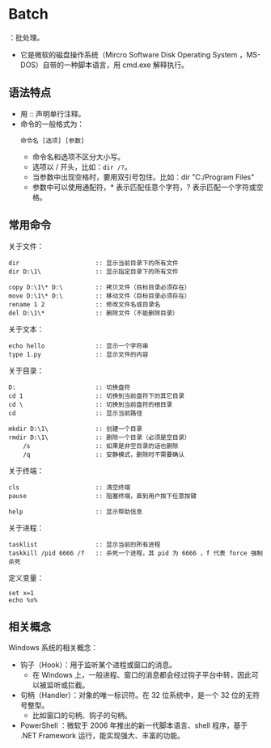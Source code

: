 # Batch

：批处理。
- 它是微软的磁盘操作系统（Mircro Software Disk Operating System ，MS-DOS）自带的一种脚本语言，用 cmd.exe 解释执行。

## 语法特点

- 用 :: 声明单行注释。
- 命令的一般格式为：
    ```batch
    命令名 [选项] [参数]
    ```
  - 命令名和选项不区分大小写。
  - 选项以 / 开头，比如：`dir /?`。
  - 当参数中出现空格时，要用双引号包住。比如：dir "C:/Program Files"
  - 参数中可以使用通配符，* 表示匹配任意个字符，? 表示匹配一个字符或空格。

## 常用命令

关于文件：
```batch
dir                     :: 显示当前目录下的所有文件
dir D:\1\               :: 显示指定目录下的所有文件

copy D:\1\* D:\         :: 拷贝文件（目标目录必须存在）
move D:\1\* D:\         :: 移动文件（目标目录必须存在）
rename 1 2              :: 修改文件名或目录名
del D:\1\*              :: 删除文件（不能删除目录）
```

关于文本：
```batch
echo hello              :: 显示一个字符串
type 1.py               :: 显示文件的内容
```

关于目录：
```batch
D:                      :: 切换盘符
cd 1                    :: 切换到当前盘符下的其它目录
cd \                    :: 切换到当前盘符的根目录
cd                      :: 显示当前路径

mkdir D:\1\             :: 创建一个目录
rmdir D:\1\             :: 删除一个目录（必须是空目录）
    /s                  :: 如果是非空目录的话也删除
    /q                  :: 安静模式，删除时不需要确认
```

关于终端：
```batch
cls                     :: 清空终端
pause                   :: 阻塞终端，直到用户按下任意按键

help                    :: 显示帮助信息
```

关于进程：
```batch
tasklist                :: 显示当前的所有进程
taskkill /pid 6666 /f   :: 杀死一个进程，其 pid 为 6666 ，f 代表 force 强制杀死
```

定义变量：
```batch
set x=1
echo %x%
```

## 相关概念

Windows 系统的相关概念：
- 钩子（Hook）：用于监听某个进程或窗口的消息。
  - 在 Windows 上，一般进程、窗口的消息都会经过钩子平台中转，因此可以被监听或拦截。
- 句柄（Handler）：对象的唯一标识符。在 32 位系统中，是一个 32 位的无符号整型。
  - 比如窗口的句柄、钩子的句柄。
- PowerShell ：微软于 2006 年推出的新一代脚本语言、shell 程序，基于 .NET Framework 运行，能实现强大、丰富的功能。
